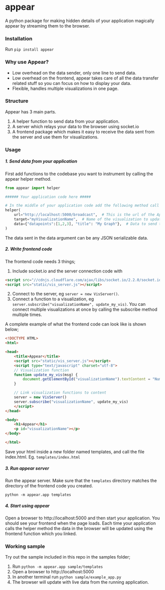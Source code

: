 # appear

A python package for making hidden details of your application magically appear by streaming them to the browser.


### Installation

Run `pip install appear`

### Why use Appear?

- Low overhead on the data sender, only one line to send data.
- Low overhead on the frontend, appear takes care of all the data transfer related stuff so you can focus on how to display your data.
- Flexible, handles multiple visualizations in one page.

### Structure

Appear has 3 main parts.
1. A helper function to send data from your application.
2. A server which relays your data to the browser using socket.io
3. A frontend package which makes it easy to receive the data sent from the server and use them for visualizations.

### Usage

##### 1. Send data from your application

First add functions to the codebase you want to instrument by calling the appear helper method.

```python
from appear import helper

###### Your application code here #####

# In the middle of your application code add the following method call to send data
helper(
    url="http://localhost:5000/broadcast",  # This is the url of the Appear server
    target="myVisualizationName",  # Name of the visualization to update
    data={"datapoints":[1,2,3], "title": "My Graph"},  # Data to send to the visualization
)
```

The data sent in the data argument can be any JSON serializable data.

##### 2. Write frontend code

The frontend code needs 3 things;
1. Include socket.io and the server connection code with
```html
<script src="//cdnjs.cloudflare.com/ajax/libs/socket.io/2.2.0/socket.io.js" integrity="sha256-yr4fRk/GU1ehYJPAs8P4JlTgu0Hdsp4ZKrx8bDEDC3I=" crossorigin="anonymous"></script>
<script src="static/vis_server.js"></script>
```
2. Connect to the server, eg `server = new VisServer()`.
3. Connect a function to a visualization, eg `server.subscribe("visualizationName", update_my_vis)`. You can connect multiple visualizations at once by calling the subscribe method multiple times.

A complete example of what the frontend code can look like is shown below;

```html
<!DOCTYPE HTML>
<html>

<head>
    <title>Appear</title>
    <script src="static/vis_server.js"></script>
    <script type="text/javascript" charset="utf-8">
    // Visualization function
    function update_my_vis(msg) {
        document.getElementById("visualizationName").textContent = "Number of entities " + msg.entities + " out of " + msg.limit
    }

    // Link visualization functions to content
    server = new VisServer()
    server.subscribe("visualizationName", update_my_vis)
    </script>
</head>

<body>
    <h1>Appear</h1>
    <p id="visualizationName"></p>
</body>

</html>
```

Save your html inside a new folder named templates, and call the file index.html. Eg. `templates/index.html`

##### 3. Run appear server

Run the appear server. Make sure that the `templates` directory matches the directory of the frontend code you created.

`python -m appear.app templates`

##### 4. Start using appear

Open a browser to http://localhost:5000 and then start your application. You should see your frontend when the page loads. Each time your application calls the helper method the data in the browser will be updated using the frontend function which you linked.

### Working sample

Try out the sample included in this repo in the samples folder;
1. Run `python -m appear.app sample/templates`
2. Open a browser to http://localhost:5000
3. In another terminal run `python sample/example_app.py`
4. The browser will update with live data from the running application.
